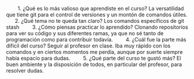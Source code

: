         1. ¿Qué es lo más valioso que aprendiste en el curso?
La versatilidad que tiene git para el control de versiones y un montón de comandos útiles.
        2. ¿Qué tema no te queda tan claro?
Los comandos específicos de git stash
        3. ¿Cómo piensas practicar lo aprendido?
Clonando repositorios para ver su código y sus diferentes ramas, ya que no sé tanto de programación como para contribuir todavía.
        4. ¿Cuál fue la parte más difícil del curso?
Seguir al profesor en clase. Iba muy rápido con los comandos y en ciertos momentos me perdía, aunque por suerte siempre había espacio para dudas.
        5. ¿Qué parte del curso te gustó más?
El buen ambiente y la disposición de todos, en particular del profesor, para resolver dudas.